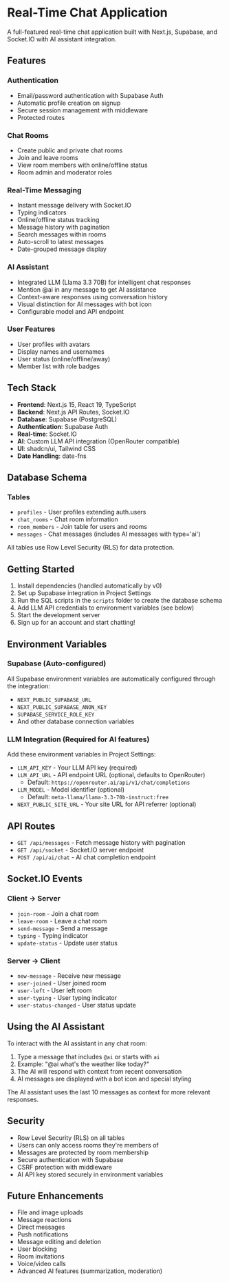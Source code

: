# Real-Time Chat Application

A full-featured real-time chat application built with Next.js, Supabase, and Socket.IO with AI assistant integration.

## Features

### Authentication
- Email/password authentication with Supabase Auth
- Automatic profile creation on signup
- Secure session management with middleware
- Protected routes

### Chat Rooms
- Create public and private chat rooms
- Join and leave rooms
- View room members with online/offline status
- Room admin and moderator roles

### Real-Time Messaging
- Instant message delivery with Socket.IO
- Typing indicators
- Online/offline status tracking
- Message history with pagination
- Search messages within rooms
- Auto-scroll to latest messages
- Date-grouped message display

### AI Assistant
- Integrated LLM (Llama 3.3 70B) for intelligent chat responses
- Mention @ai in any message to get AI assistance
- Context-aware responses using conversation history
- Visual distinction for AI messages with bot icon
- Configurable model and API endpoint

### User Features
- User profiles with avatars
- Display names and usernames
- User status (online/offline/away)
- Member list with role badges

## Tech Stack

- **Frontend**: Next.js 15, React 19, TypeScript
- **Backend**: Next.js API Routes, Socket.IO
- **Database**: Supabase (PostgreSQL)
- **Authentication**: Supabase Auth
- **Real-time**: Socket.IO
- **AI**: Custom LLM API integration (OpenRouter compatible)
- **UI**: shadcn/ui, Tailwind CSS
- **Date Handling**: date-fns

## Database Schema

### Tables
- `profiles` - User profiles extending auth.users
- `chat_rooms` - Chat room information
- `room_members` - Join table for users and rooms
- `messages` - Chat messages (includes AI messages with type='ai')

All tables use Row Level Security (RLS) for data protection.

## Getting Started

1. Install dependencies (handled automatically by v0)
2. Set up Supabase integration in Project Settings
3. Run the SQL scripts in the `scripts` folder to create the database schema
4. Add LLM API credentials to environment variables (see below)
5. Start the development server
6. Sign up for an account and start chatting!

## Environment Variables

### Supabase (Auto-configured)
All Supabase environment variables are automatically configured through the integration:
- `NEXT_PUBLIC_SUPABASE_URL`
- `NEXT_PUBLIC_SUPABASE_ANON_KEY`
- `SUPABASE_SERVICE_ROLE_KEY`
- And other database connection variables

### LLM Integration (Required for AI features)
Add these environment variables in Project Settings:

- `LLM_API_KEY` - Your LLM API key (required)
- `LLM_API_URL` - API endpoint URL (optional, defaults to OpenRouter)
  - Default: `https://openrouter.ai/api/v1/chat/completions`
- `LLM_MODEL` - Model identifier (optional)
  - Default: `meta-llama/llama-3.3-70b-instruct:free`
- `NEXT_PUBLIC_SITE_URL` - Your site URL for API referrer (optional)

## API Routes

- `GET /api/messages` - Fetch message history with pagination
- `GET /api/socket` - Socket.IO server endpoint
- `POST /api/ai/chat` - AI chat completion endpoint

## Socket.IO Events

### Client → Server
- `join-room` - Join a chat room
- `leave-room` - Leave a chat room
- `send-message` - Send a message
- `typing` - Typing indicator
- `update-status` - Update user status

### Server → Client
- `new-message` - Receive new message
- `user-joined` - User joined room
- `user-left` - User left room
- `user-typing` - User typing indicator
- `user-status-changed` - User status update

## Using the AI Assistant

To interact with the AI assistant in any chat room:

1. Type a message that includes `@ai` or starts with `ai`
2. Example: "@ai what's the weather like today?"
3. The AI will respond with context from recent conversation
4. AI messages are displayed with a bot icon and special styling

The AI assistant uses the last 10 messages as context for more relevant responses.

## Security

- Row Level Security (RLS) on all tables
- Users can only access rooms they're members of
- Messages are protected by room membership
- Secure authentication with Supabase
- CSRF protection with middleware
- AI API key stored securely in environment variables

## Future Enhancements

- File and image uploads
- Message reactions
- Direct messages
- Push notifications
- Message editing and deletion
- User blocking
- Room invitations
- Voice/video calls
- Advanced AI features (summarization, moderation)
